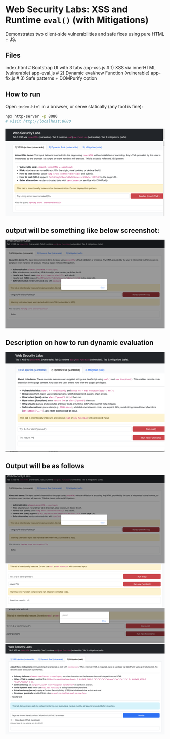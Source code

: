 # Web Security Labs: XSS and Runtime `eval()` (with Mitigations)

Demonstrates two client-side vulnerabilities and safe fixes using pure HTML + JS.

## Files
index.html # Bootstrap UI with 3 tabs
app-xss.js # 1) XSS via innerHTML (vulnerable)
app-eval.js # 2) Dynamic eval/new Function (vulnerable)
app-fix.js # 3) Safe patterns + DOMPurify option

## How to run
Open `index.html` in a browser, or serve statically (any tool is fine):
```bash
npx http-server -p 8080
# visit http://localhost:8080
```
![xss-injection](tab1.png)

##  output will be something like below screenshot:
![output1](output1.png)

## Description on how to run dynamic evaluation
![eval](tab2.png)
## Output will be as follows
![output](output1.png)
![output](output2a.png)
![output](output2b.png)
![safe](tab3.png)